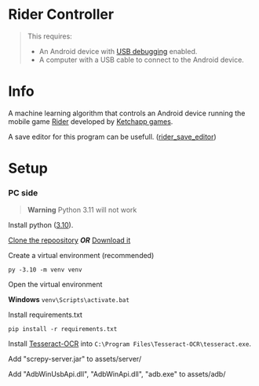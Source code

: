 # Rider Controller

> This requires:
> - An Android device with [USB debugging](https://developer.android.com/studio/debug/dev-options) enabled.
> - A computer with a USB cable to connect to the Android device.

# Info

A machine learning algorithm that controls an Android device running the mobile game [Rider](https://play.google.com/store/apps/details?id=com.ketchapp.rider) developed by [Ketchapp games](http://www.ketchappgames.com/).

A save editor for this program can be usefull. ([rider_save_editor](https://github.com/JKook-Plus/rider_save_editor))

# Setup

### PC side

> **Warning**
> Python 3.11 will not work

Install python ([3.10](https://www.python.org/downloads/release/python-3100/)). 

[Clone the repoository](https://docs.github.com/en/repositories/creating-and-managing-repositories/cloning-a-repository) ***OR*** [Download it](https://github.com/JKook-Plus/rider_controller/archive/refs/heads/main.zip)

Create a virtual environment (recommended)

`py -3.10 -m venv venv`

Open the virtual environment

__Windows__
`venv\Scripts\activate.bat`

Install requirements.txt

`pip install -r requirements.txt`

Install [Tesseract-OCR](https://github.com/UB-Mannheim/tesseract/wiki) into `C:\Program Files\Tesseract-OCR\tesseract.exe`.




Add "screpy-server.jar" to assets/server/

Add "AdbWinUsbApi.dll", "AdbWinApi.dll", "adb.exe" to assets/adb/

